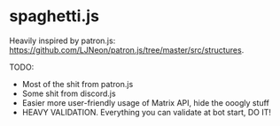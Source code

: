 # spaghetti.js
Heavily inspired by patron.js: https://github.com/LJNeon/patron.js/tree/master/src/structures.

TODO:
- Most of the shit from patron.js
- Some shit from discord.js
- Easier more user-friendly usage of Matrix API, hide the ooogly stuff
- HEAVY VALIDATION. Everything you can validate at bot start, DO IT!
